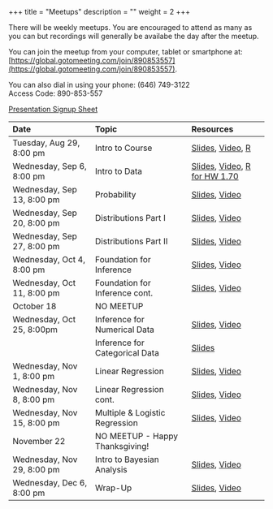 +++
title = "Meetups"
description = ""
weight = 2
+++


There will be weekly meetups. You are encouraged to attend as many as you can but recordings will generally be availabe the day after the meetup.

You can join the meetup from your computer, tablet or smartphone at: [https://global.gotomeeting.com/join/890853557](https://global.gotomeeting.com/join/890853557).

You can also dial in using your phone: (646) 749-3122  
Access Code: 890-853-557


[Presentation Signup Sheet](https://docs.google.com/spreadsheets/d/1l1BpfYpLNyQ1kBezqn4iQL1m527HCJDDY3wL1IeZRmM/edit?usp=sharing)


Date                       | Topic                           | Resources |
:--------------------------|:--------------------------------|:----------|
Tuesday, Aug 29, 8:00 pm   | Intro to Course                 | [Slides](/slides/2017-08-29-Intro_to_Course.html), [Video](https://youtu.be/TcjFb0stLSw), [R](https://github.com/jbryer/DATA606Fall2017/blob/master/R/2018-08-29.R)
Wednesday, Sep 6, 8:00 pm  | Intro to Data                   | [Slides](/slides/2017-09-06-Intro_to_Data.html), [Video](https://youtu.be/CINMb5gKJqo), [R for HW 1.70](https://github.com/jbryer/DATA606Fall2017/blob/master/R/Question1.70.R)
Wednesday, Sep 13, 8:00 pm | Probability                     | [Slides](/slides/2017-09-13-Probability.html), [Video](https://youtu.be/8_eORwA-JAY)
Wednesday, Sep 20, 8:00 pm | Distributions Part I            | [Slides](/slides/2017-09-30-Distributions.html), [Video](https://youtu.be/blKdBwIVXC8)
Wednesday, Sep 27, 8:00 pm | Distributions Part II           | [Slides](/slides/2017-09-27-Distributions2.html), [Video](https://youtu.be/7W4AjMaomrA)
Wednesday, Oct 4, 8:00 pm  | Foundation for Inference        | [Slides](/slides/2017-10-04-Foundation_for_Inference.html), [Video](https://youtu.be/tdD53efIyi4) 
Wednesday, Oct 11, 8:00 pm | Foundation for Inference cont.  | [Slides](/slides/2017-10-11-Foundation_for_Inference2.html), [Video](https://youtu.be/EmjhViTU1Xs)
October 18                 | NO MEETUP                       | 
Wednesday, Oct 25, 8:00pm  | Inference for Numerical Data    | [Slides](/slides/2017-10-25-Inference_for_Numerical_Data.html), [Video](https://youtu.be/Xszyo_jgtNI)
                           | Inference for Categorical Data  | [Slides](/slides/2017-10-25-Inference_for_Categorical_Data.html)
Wednesday, Nov 1, 8:00 pm  | Linear Regression               | [Slides](/slides/2017-11-01-Linear_Regression.html), [Video](https://youtu.be/jO2QBL5eBVE)
Wednesday, Nov 8, 8:00 pm  | Linear Regression cont.         | [Slides](/slides/2017-11-08-Linear_Regression2.html), [Video](https://youtu.be/6mRKI8jmGSs)
Wednesday, Nov 15, 8:00 pm | Multiple & Logistic Regression  | [Slides](/slides/2017-11-15-Multiple_Regression.html), [Video](https://youtu.be/_SUOHoiTgfc)
November 22                | NO MEETUP - Happy Thanksgiving! |
Wednesday, Nov 29, 8:00 pm | Intro to Bayesian Analysis      | [Slides](/slides/2017-11-29-Bayesian_Analysis.html), [Video](https://youtu.be/HHaIkqMVtSo)
Wednesday, Dec 6, 8:00 pm  | Wrap-Up                         | [Slides](/slides/2017-12-06-Final_Meetup.html), [Video](https://youtu.be/KPP8gCk7o2w)

